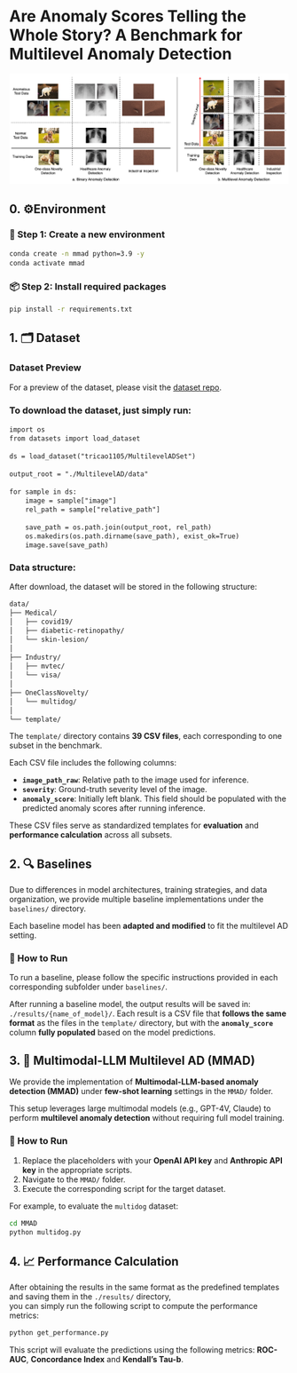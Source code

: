# Are Anomaly Scores Telling the Whole Story? A Benchmark for Multilevel Anomaly Detection

![alt text](FigMMAD.jpg)

## 0. ⚙️Environment
### 🔧 Step 1: Create a new environment
```bash
conda create -n mmad python=3.9 -y
conda activate mmad 
```

### 📦 Step 2: Install required packages
```bash
pip install -r requirements.txt
```


## 1. 🗂️ Dataset
### Dataset Preview
For a preview of the dataset, please visit the [dataset repo](https://huggingface.co/datasets/tricao1105/MultilevelADSet).

### To download the dataset, just simply run:
```
import os
from datasets import load_dataset

ds = load_dataset("tricao1105/MultilevelADSet")  

output_root = "./MultilevelAD/data"  

for sample in ds:
    image = sample["image"]
    rel_path = sample["relative_path"]
    
    save_path = os.path.join(output_root, rel_path)
    os.makedirs(os.path.dirname(save_path), exist_ok=True)
    image.save(save_path)
```
### Data structure:
After download, the dataset will be stored in the following structure:
```
data/
├── Medical/
│   ├── covid19/
│   ├── diabetic-retinopathy/
│   └── skin-lesion/
│
├── Industry/
│   ├── mvtec/
│   └── visa/
│
├── OneClassNovelty/
│   └── multidog/
│ 
└── template/
```
The `template/` directory contains **39 CSV files**, each corresponding to one subset in the benchmark.

Each CSV file includes the following columns:

- **`image_path_raw`**: Relative path to the image used for inference.
- **`severity`**: Ground-truth severity level of the image.
- **`anomaly_score`**: Initially left blank. This field should be populated with the predicted anomaly scores after running inference.

These CSV files serve as standardized templates for **evaluation** and **performance calculation** across all subsets.

## 2. 🔍 Baselines

Due to differences in model architectures, training strategies, and data organization, we provide multiple baseline implementations under the `baselines/` directory.

Each baseline model has been **adapted and modified** to fit the multilevel AD setting.

### 🚀 How to Run

To run a baseline, please follow the specific instructions provided in each corresponding subfolder under `baselines/`.

After running a baseline model, the output results will be saved in: `./results/{name_of_model}/`. Each result is a CSV file that **follows the same format** as the files in the `template/` directory, but with the **`anomaly_score`** column **fully populated** based on the model predictions.

## 3. 🤖 Multimodal-LLM Multilevel AD (MMAD)

We provide the implementation of **Multimodal-LLM-based anomaly detection (MMAD)** under **few-shot learning** settings in the `MMAD/` folder.

This setup leverages large multimodal models (e.g., GPT-4V, Claude) to perform **multilevel anomaly detection** without requiring full model training.

### 🚀 How to Run

1. Replace the placeholders with your **OpenAI API key** and **Anthropic API key** in the appropriate scripts.
2. Navigate to the `MMAD/` folder.
3. Execute the corresponding script for the target dataset.

For example, to evaluate the `multidog` dataset:

```bash
cd MMAD
python multidog.py
```

## 4. 📈 Performance Calculation

After obtaining the results in the same format as the predefined templates and saving them in the `./results/` directory,  
you can simply run the following script to compute the performance metrics:

```bash
python get_performance.py
```
This script will evaluate the predictions using the following metrics: **ROC-AUC**, **Concordance Index** and **Kendall’s Tau-b**. 

